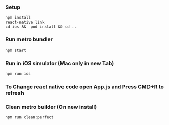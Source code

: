 ### Setup

```
npm install
react-native link
cd ios &&  pod install && cd ..
```

### Run metro bundler
```
npm start
```

### Run in iOS simulator (Mac only in new Tab)

```
npm run ios
```

### To Change react native code open App.js and Press CMD+R to refresh


### Clean metro builder (On new install)
```
npm run clean:perfect
```



